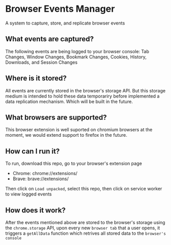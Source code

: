 # Browser Events Manager

A system to capture, store, and replicate browser events

## What events are captured?
The following events are being logged to your browser console: Tab Changes, Window Changes, Bookmark Changes, Cookies, History, Downloads, and Session Changes

## Where is it stored?
All events are currently stored in the browser's storage API. But this storage medium is intended to hold these data temporariry before implemented a data replication mechanism. Which will be built in the future.

## What browsers are supported?
This browser extension is well suported on chromium browsers at the moment, we would extend support to firefox in the future.

## How can I run it?
To run, download this repo, go to your browser's extension page
- Chrome: chrome://extensions/
- Brave: brave://extensions/

Then click on `Load unpacked`, select this repo, then click on service worker to view logged events

## How does it work?
After the events mentioned above are stored to the browser's storage using the `chrome.storage` API, upon every new `browser tab` that a user opens, it triggers a `getAllData` function which retrives all stored data to the `browser's console`